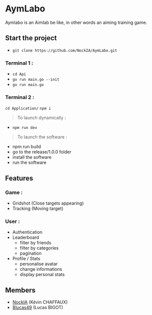 # AymLabo

Aymlabo is an Aimlab be like, in other words an aiming training game.

## Start the project
- ```git clone https://github.com/NockIA/AymLabo.git```

### Terminal 1 :
- ```cd Api```
- ```go run main.go --init```
- ```go run main.go```

### Terminal 2 :
```cd Application/```
```npm i```

> To launch dynamically :

- ```npm run dev```

> To launch the software :

 - npm run build
 - go to the release/1.0.0 folder 
 - install the software  
 - run the software
 
 ## Features
 ### Game :
 - Gridshot (Close targets appearing)
 - Tracking (Moving target)
 ### User :
 - Authentication
 - Leaderboard
	 - filter by friends
	 - filter by categories
	 - pagination
 - Profile / Stats
	 - personalise avatar
	 - change informations
	 - display personal stats 
 
## Members

- [NockIA](https://github.com/NockIA)  (Kévin CHAFFAUX)
- [Blucas49](https://github.com/BLucas49) (Lucas BIGOT)
